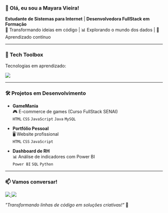 ### 👋 Olá, eu sou a Mayara Vieira!

<p align="left"> 
  <strong>Estudante de Sistemas para Internet</strong> | <strong>Desenvolvedora FullStack em Formação</strong><br>
  🚀 Transformando ideias em código | 📊 Explorando o mundo dos dados | 🌱 Aprendizado contínuo
</p>

---

### 🧰 Tech Toolbox 

<p align="left">
  Tecnologias em aprendizado:
</p>

<p align="left">
  <a href="https://skillicons.dev">
    <img src="https://skillicons.dev/icons?i=html,css,js,java,python,git,github,mysql,vscode,figma,powerbi" />
  </a>
</p>

---

### 🛠 Projetos em Desenvolvimento

- **GameMania**  
  🎮 E-commerce de games (Curso FullStack SENAI)  
  `HTML` `CSS` `JavaScript` `Java` `MySQL`  

- **Portfólio Pessoal**  
  🖥️ Website profissional  
  `HTML` `CSS` `JavaScript`


- **Dashboard de RH**  
  📊 Análise de indicadores com Power BI  
  `Power BI` `SQL` `Python`  

---

### 📫 Vamos conversar!

<p align="left">
  <a href="mailto:m4y4r4vm@gmail.com">
    <img src="https://img.shields.io/badge/Gmail-D14836?style=for-the-badge&logo=gmail&logoColor=white"/>
  </a>
  <a href="https://www.linkedin.com/in/mayara-vieira-00259926b/" target="_blank">
    <img src="https://img.shields.io/badge/LinkedIn-0077B5?style=for-the-badge&logo=linkedin&logoColor=white"/>
  </a>
</p>

<p align="left">
  <i>"Transformando linhas de código em soluções criativas!"</i> 💜
</p>
